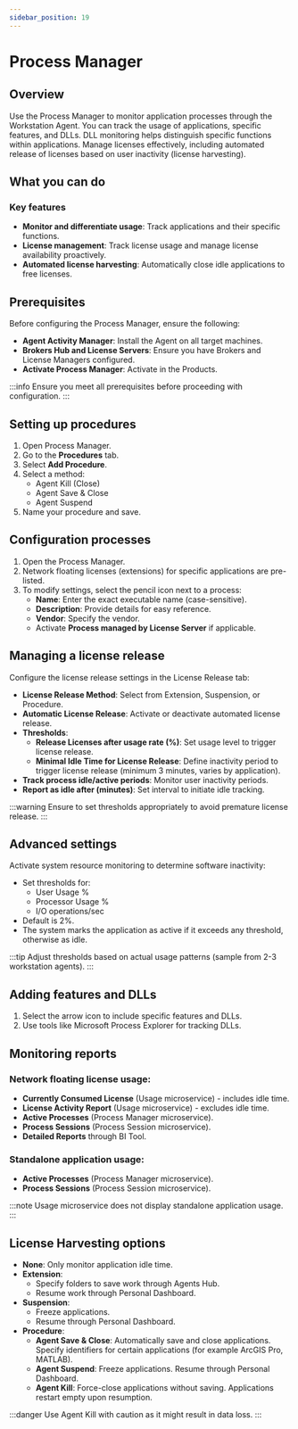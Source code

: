 ```yaml
---
sidebar_position: 19
---
```


# Process Manager

## Overview

Use the Process Manager to monitor application processes through the Workstation Agent. You can track the usage of applications, specific features, and DLLs. DLL monitoring helps distinguish specific functions within applications. Manage licenses effectively, including automated release of licenses based on user inactivity (license harvesting).

## What you can do

### Key features

- **Monitor and differentiate usage**: Track applications and their specific functions.
- **License management**: Track license usage and manage license availability proactively.
- **Automated license harvesting**: Automatically close idle applications to free licenses.

## Prerequisites

Before configuring the Process Manager, ensure the following:

- **Agent Activity Manager**: Install the Agent on all target machines.
- **Brokers Hub and License Servers**: Ensure you have Brokers and License Managers configured.
- **Activate Process Manager**: Activate in the Products.

:::info
Ensure you meet all prerequisites before proceeding with configuration.
:::

## Setting up procedures

1. Open Process Manager.
2. Go to the **Procedures** tab.
3. Select **Add Procedure**.
4. Select a method: 
   - Agent Kill (Close)
   - Agent Save & Close
   - Agent Suspend
5. Name your procedure and save.

## Configuration processes

1. Open the Process Manager.
2. Network floating licenses (extensions) for specific applications are pre-listed.
3. To modify settings, select the pencil icon next to a process:
   - **Name**: Enter the exact executable name (case-sensitive).
   - **Description**: Provide details for easy reference.
   - **Vendor**: Specify the vendor.
   - Activate **Process managed by License Server** if applicable.

## Managing a license release

Configure the license release settings in the License Release tab:

- **License Release Method**: Select from Extension, Suspension, or Procedure.
- **Automatic License Release**: Activate or deactivate automated license release.
- **Thresholds**:
  - **Release Licenses after usage rate (%)**: Set usage level to trigger license release.
  - **Minimal Idle Time for License Release**: Define inactivity period to trigger license release (minimum 3 minutes, varies by application).
- **Track process idle/active periods**: Monitor user inactivity periods.
- **Report as idle after (minutes)**: Set interval to initiate idle tracking.

:::warning
Ensure to set thresholds appropriately to avoid premature license release.
:::

## Advanced settings

Activate system resource monitoring to determine software inactivity:

- Set thresholds for:
  - User Usage %
  - Processor Usage %
  - I/O operations/sec
- Default is 2%.
- The system marks the application as active if it exceeds any threshold, otherwise as idle.

:::tip
Adjust thresholds based on actual usage patterns (sample from 2-3 workstation agents).
:::

## Adding features and DLLs

1. Select the arrow icon to include specific features and DLLs.
2. Use tools like Microsoft Process Explorer for tracking DLLs.

## Monitoring reports

### Network floating license usage:

- **Currently Consumed License** (Usage microservice) - includes idle time.
- **License Activity Report** (Usage microservice) - excludes idle time.
- **Active Processes** (Process Manager microservice).
- **Process Sessions** (Process Session microservice).
- **Detailed Reports** through BI Tool.

### Standalone application usage:

- **Active Processes** (Process Manager microservice).
- **Process Sessions** (Process Session microservice).

:::note
Usage microservice does not display standalone application usage.
:::

## License Harvesting options

- **None**: Only monitor application idle time.
- **Extension**: 
  - Specify folders to save work through Agents Hub.
  - Resume work through Personal Dashboard.
- **Suspension**:
  - Freeze applications.
  - Resume through Personal Dashboard.
- **Procedure**:
  - **Agent Save & Close**: Automatically save and close applications. Specify identifiers for certain applications (for example ArcGIS Pro, MATLAB).
  - **Agent Suspend**: Freeze applications. Resume through Personal Dashboard.
  - **Agent Kill**: Force-close applications without saving. Applications restart empty upon resumption.

:::danger
Use Agent Kill with caution as it might result in data loss.
:::

